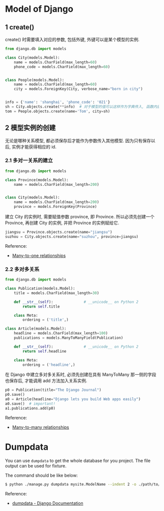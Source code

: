 # Model of Django

## 1 create()

create() 时需要填入对应的参数, 包括外键, 外键可以是某个模型的实例.

```Python
from django.db import models

class City(models.Model):
    name = models.CharField(max_length=60)
    phone_code = models.CharField(max_length=60)


class People(models.Model):
    name = models.CharField(max_length=60)
    city = models.ForeignKey(City, verbose_name="born in city")


info = {'name': 'shanghai', 'phone_code': '021'}
sh = City.objects.create(**info)  # 对于模型的值可以这样作为字典传入, 函数内部 unpack)
tom = People.objects.create(name='Tom', city=sh)
```
    
## 2 模型实例的创建

无论是哪种关系模型, 都必须保存后才能作为参数传入其他模型. 因为只有保存以后, 实例才能获得相应的 id.

### 2.1 多对一关系的建立

```Python
from django.db import models

class Province(models.Model):
    name = models.CharField(max_length=200)


class City(models.Model):
    name = models.CharField(max_length=200)
    province = models.ForeignKey(Province)
```

建立 City 的实例时, 需要赋值参数 province, 即 Province. 所以必须先创建一个 Province, 再创建 City 的实例, 并把 Province 的实例赋给它.

```Python
jiangsu = Province.objects.create(name="jiangsu")
suzhou = City.objects.create(name="suzhou", province=jiangsu)
```

Reference:

- [Many-to-one relationships](https://docs.djangoproject.com/en/1.10/topics/db/examples/many_to_one/)

### 2.2 多对多关系

```Python
from django.db import models

class Publication(models.Model):
    title = models.CharField(max_length=30)

    def __str__(self):              # __unicode__ on Python 2
        return self.title

    class Meta:
        ordering = ('title',)

class Article(models.Model):
    headline = models.CharField(max_length=100)
    publications = models.ManyToManyField(Publication)

    def __str__(self):              # __unicode__ on Python 2
        return self.headline

    class Meta:
        ordering = ('headline',)
```

在 Django 中建立多对多关系时, 必须先创建在具有 ManyToMany 那一侧的字段也保存后, 才能调用 add 方法加入关系实例.

```Python
p0 = Publication(title="The Django Journal")
p0.save()
a0 = Article(headline="Django lets you build Web apps easily")
a0.save()  # important!
a1.publications.add(p0)
```
Reference:

- [Many-to-many relationships](https://docs.djangoproject.com/en/1.10/topics/db/examples/many_to_many/)

# Dumpdata

You can use `dumpdata` to get the whole database for you project. The file output can be used for fixture.

The command should be like below:

```bash
$ python ./manage.py dumpdata mysite.ModelName --indent 2 -o ./path/to/save
```

Reference:

- [dumpdata - Django Documentation](https://docs.djangoproject.com/en/1.10/ref/django-admin/#dumpdata)
